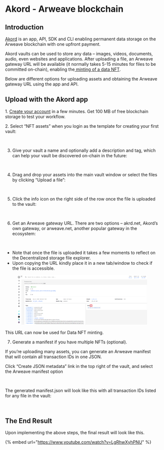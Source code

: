 # Akord - Arweave blockchain

## Introduction

[Akord](https://akord.com/) is an app, API, SDK and CLI enabling permanent data storage on the Arweave blockchain with one upfront payment.&#x20;

Akord vaults can be used to store any data – images, videos, documents, audio, even websites and applications. After uploading a file, an Arweave gateway URL will be available (it normally takes 5-15 minutes for files to be committed on-chain), enabling the[ minting of a data NFT](https://docs.itheum.io/product-docs/product/data-dex/minting-a-data-nft).

Below are different options for uploading assets and obtaining the Arweave gateway URL using the app and API.

## Upload with the Akord app

1\. [Create your account](https://v2.akord.com/signup) in a few minutes. Get 100 MB of free blockchain storage to test your workflow.

2\. Select “NFT assets” when you login as the template for creating your first vault:

<figure><img src="https://lh7-us.googleusercontent.com/docsz/AD_4nXddrOKELCqyk3o_KVTUgZzbnfA8ffC-cYteyooSjr3xUqjlcHf0NGLeZSZd8bkX4owr8IFJbSfVPGkygx7aMLPGAVj9NZrZbl99xc6IDd4BMlXOXkvM63j6sDUbMelv30NHqv6SUM1LxPESjvFSHboVM2qG?key=ED0qkWeun-F8aJUWm45Tow" alt=""><figcaption></figcaption></figure>



3. Give your vault a name and optionally add a description and tag, which can help your vault be discovered on-chain in the future:

<figure><img src="https://lh7-us.googleusercontent.com/docsz/AD_4nXdOcG52TjsVPV8vvEFH0RdAvKtRH0gKVrtgnxhaohRASN4OAbWZr_5y0VGR53u9ZAZCvBunpqpd87eOjq0dNAmcrKS8Uu4BPTGel9mgzQUTR_qX04Mb3Az0a04WQGBDmWy52yjWhRiY367o_31uCspsfI0?key=ED0qkWeun-F8aJUWm45Tow" alt=""><figcaption></figcaption></figure>

4. Drag and drop your assets into the main vault window or select the files by clicking “Upload a file”:

<figure><img src="https://lh7-us.googleusercontent.com/docsz/AD_4nXfUBQv7r3SJIPc5YhXrOFcnFlB8wB5hEv0IiD0cnIu9KIPj7dzuaKg10Ok2jTJUbwgf6adUez9CAFWMYvj6cK30GHJj-GraG9BCFmENyENrfP9liE_ppyKqGX4QbT4ayB8gc8PpK68vi5-MOe-okXA6-IY?key=ED0qkWeun-F8aJUWm45Tow" alt=""><figcaption></figcaption></figure>

5. Click the info icon on the right side of the row once the file is uploaded to the vault:

<figure><img src="https://lh7-us.googleusercontent.com/docsz/AD_4nXeD-1qfieC-_mxCNZoA4R83Ms34X9e2ne0B81ULu5XUt3C-dJqgZ00WVnGgWIsesYrBB0BsTGAF-IKcZvjq7qu3UR9fI1FD2vYByOfhHBtFMAP0yvYUma4m8BL_PFfnQ0BcjO-VuWDoKQdf2fOx4nXJC7Kx?key=ED0qkWeun-F8aJUWm45Tow" alt=""><figcaption></figcaption></figure>

6. Get an Arweave gateway URL. There are two options – akrd.net, Akord’s own gateway, or arweave.net, another popular gateway in the ecosystem:

<figure><img src="https://lh7-us.googleusercontent.com/docsz/AD_4nXfZWvEK4mmg0Hfkt4fhTavD_SBwbj-3WAXKUV9hOCTRXfGHzFZdfkDzNG27mFWoYHvQVQMYvvb9GPj_8BOhOQzVRG8s81L73uA0OxD22ptMG4Byc5GdCiSL6edUmTrm24l5RgtARLP-fpELbx3HC9vajvW2?key=ED0qkWeun-F8aJUWm45Tow" alt=""><figcaption></figcaption></figure>

* Note that once the file is uploaded it takes a few moments to reflect on the Decentralized storage file explorer.
* Upon copying the URL kindly place it in a new tab/window to check if the file is accessible.

<figure><img src="../../.gitbook/assets/image (115).png" alt=""><figcaption></figcaption></figure>

This URL can now be used for Data NFT minting.&#x20;

7. Generate a manifest if you have multiple NFTs (optional).

If you’re uploading many assets, you can generate an Arweave manifest that will contain all transaction IDs in one JSON.

Click “Create JSON metadata” link in the top right of the vault, and select the Arweave manifest option

<figure><img src="https://lh7-us.googleusercontent.com/docsz/AD_4nXcjwH0h_fu-eDg-oruIF38Pj3f2xf-O0h5ytmQ2NE7f1xibKF56bn46Q-HoJwzAxXt-stsKTj1coO8EppfUWl52VuziVYi90aWbHYk_Ev2LU7Nl-rzoeGzGuzbIJrg_LlRWAiGz7OrsL0BhCMRZ9pZRj3w?key=ED0qkWeun-F8aJUWm45Tow" alt=""><figcaption></figcaption></figure>

The generated manifest.json will look like this with all transaction IDs listed for any file in the vault:

<figure><img src="https://lh7-us.googleusercontent.com/docsz/AD_4nXdj0vC9tIvP1qXil3M9waQTX4LjympuRdPQh4ltb2f52_ablVKF2t13ow5hnOOmsnjI9x351rR69wyrSyubEMGSDkfKO2uLmTnK4Uf5gm-lOENrSKTMGna2ugQz41Bkp-eXXBYuxRPU4CKLYEYcR34zXE5T?key=ED0qkWeun-F8aJUWm45Tow" alt=""><figcaption></figcaption></figure>

## The End Result

Upon implementing the above steps, the final result will look like this.&#x20;

{% embed url="https://www.youtube.com/watch?v=LgRhwXyhPNU" %}
